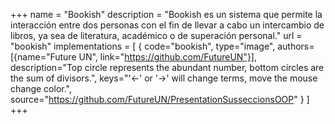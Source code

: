 +++
name = "Bookish"
description = "Bookish es un sistema que permite la interacción entre dos personas con el fin de llevar a cabo un intercambio de libros, ya sea de literatura, académico o de superación personal."
url = "bookish"
implementations =  [
    {
        code="bookish",
        type="image",
        authors=[{name="Future UN", link="https://github.com/FutureUN"}],
        description="Top circle represents the abundant number, bottom circles are the sum of divisors.",
        keys="'←' or '→' will change terms, move the mouse change color.",
        source="https://github.com/FutureUN/PresentationSusseccionsOOP"
    }
]
+++